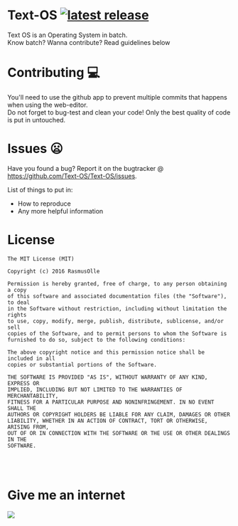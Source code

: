 # Text-OS [![latest release](https://img.shields.io/github/release/Text-OS/Text-OS.svg?label=latest%20release)](https://github.com/Text-OS/Text-OS/releases/latest)
Text OS is an Operating System in batch. <br>
Know batch? Wanna contribute? Read guidelines below

# Contributing :computer:
You'll need to use the github app to prevent multiple commits that happens when using the web-editor. <br>
Do not forget to bug-test and clean your code! Only the best quality of code is put in untouched.

# Issues :frowning:
Have you found a bug? Report it on the bugtracker @ https://github.com/Text-OS/Text-OS/issues.

List of things to put in:
* How to reproduce
* Any more helpful information

# License

```
The MIT License (MIT)

Copyright (c) 2016 RasmusOlle

Permission is hereby granted, free of charge, to any person obtaining a copy
of this software and associated documentation files (the "Software"), to deal
in the Software without restriction, including without limitation the rights
to use, copy, modify, merge, publish, distribute, sublicense, and/or sell
copies of the Software, and to permit persons to whom the Software is
furnished to do so, subject to the following conditions:

The above copyright notice and this permission notice shall be included in all
copies or substantial portions of the Software.

THE SOFTWARE IS PROVIDED "AS IS", WITHOUT WARRANTY OF ANY KIND, EXPRESS OR
IMPLIED, INCLUDING BUT NOT LIMITED TO THE WARRANTIES OF MERCHANTABILITY,
FITNESS FOR A PARTICULAR PURPOSE AND NONINFRINGEMENT. IN NO EVENT SHALL THE
AUTHORS OR COPYRIGHT HOLDERS BE LIABLE FOR ANY CLAIM, DAMAGES OR OTHER
LIABILITY, WHETHER IN AN ACTION OF CONTRACT, TORT OR OTHERWISE, ARISING FROM,
OUT OF OR IN CONNECTION WITH THE SOFTWARE OR THE USE OR OTHER DEALINGS IN THE
SOFTWARE.
```
<br><br>

# Give me an internet
<a href='http://internetometer.com/give/42442'><img src='http://internetometer.com/image/42442.png'/></a>

<!-- # Website
Coming soon -->
